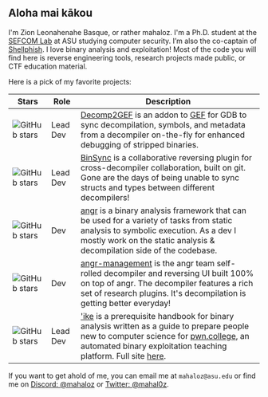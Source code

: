 ## Aloha mai kākou

I'm Zion Leonahenahe Basque, or rather mahaloz. I'm a Ph.D. student at the [SEFCOM Lab](https://github.com/sefcom) at ASU studying computer security. I’m also the co-captain of [Shellphish](https://github.com/shellphish). I love binary analysis and exploitation! Most of the code you will find here is reverse engineering tools, research projects made public, or CTF education material.

Here is a pick of my favorite projects:

| Stars | Role | Description |
|--|--|--|
|![GitHub stars](https://img.shields.io/github/stars/mahaloz/decomp2gef.svg)| Lead Dev | [Decomp2GEF](https://github.com/mahaloz/decomp2gef) is an addon to [GEF](https://github.com/hugsy/gef) for GDB to sync decompilation, symbols, and metadata from a decompiler on-the-fly for enhanced debugging of stripped binaries. 
|![GitHub stars](https://img.shields.io/github/stars/angr/binsync.svg)|Lead Dev | [BinSync](https://github.com/angr/binsync) is a collaborative reversing plugin for cross-decompiler collaboration, built on git. Gone are the days of being unable to sync structs and types between different decompilers!|
|![GitHub stars](https://img.shields.io/github/stars/angr/angr.svg)|Dev | [angr](https://github.com/angr/angr) is a binary analysis framework that can be used for a variety of tasks from static analysis to symbolic execution. As a dev I mostly work on the static analysis & decompilation side of the codebase. |
|![GitHub stars](https://img.shields.io/github/stars/angr/angr-management.svg)|Dev | [angr-management](https://github.com/angr/angr-management) is the angr team self-rolled decompiler and reversing UI built 100% on top of angr. The decompiler features a rich set of research plugins. It's decompilation is getting better everyday! |
|![GitHub stars](https://img.shields.io/github/stars/mahaloz/ike.svg)|Lead Dev| ['ike](https://github.com/mahaloz/ike) is a prerequisite handbook for binary analysis written as a guide to prepare people new to computer science for [pwn.college](https://pwn.college), an automated binary exploitation teaching platform. Full site [here](https://ike.mahaloz.re).|

If you want to get ahold of me, you can email me at `mahaloz@asu.edu` or find me on [Discord: @mahaloz](https://discordapp.com/users/593280144962224138) or [Twitter: @mahal0z](https://twitter.com/mahal0z).

